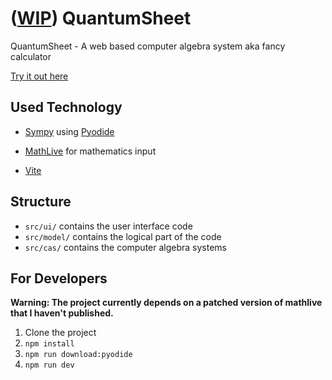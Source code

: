 # ([WIP](https://github.com/stefnotch/quantum-sheet/projects)) QuantumSheet

QuantumSheet - A web based computer algebra system aka fancy calculator

[Try it out here](https://stefnotch.github.io/quantum-sheet/)

## Used Technology

- [Sympy](https://github.com/sympy/sympy) using [Pyodide](https://github.com/iodide-project/pyodide)
<!-- - [Giac](https://www-fourier.ujf-grenoble.fr/~parisse/giac.html) using an [emgiac fork](https://github.com/brentan/emgiac) -->
<!-- - [Tiptap](https://github.com/scrumpy/tiptap) for text input -->
- [MathLive](https://github.com/arnog/mathlive) for mathematics input
<!-- - Plotting (with https://github.com/gl-vis/gl-plot3d ?) -->
- [Vite](https://github.com/vuejs/vite)

## Structure

- `src/ui/` contains the user interface code
- `src/model/` contains the logical part of the code
- `src/cas/` contains the computer algebra systems

## For Developers

**Warning: The project currently depends on a patched version of mathlive that I haven't published.**

1. Clone the project
2. `npm install`
3. `npm run download:pyodide`
4. `npm run dev`
